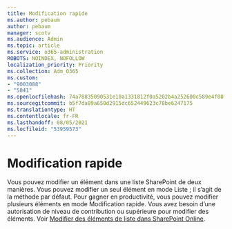 ```yaml
---
title: Modification rapide
ms.author: pebaum
author: pebaum
manager: scotv
ms.audience: Admin
ms.topic: article
ms.service: o365-administration
ROBOTS: NOINDEX, NOFOLLOW
localization_priority: Priority
ms.collection: Adm_O365
ms.custom:
- "9003088"
- "5841"
ms.openlocfilehash: 74a78835090531e10a1331812f0a5202b4a252600c589e4f08ff891398a3cc3d
ms.sourcegitcommit: b5f7da89a650d2915dc652449623c78be6247175
ms.translationtype: HT
ms.contentlocale: fr-FR
ms.lasthandoff: 08/05/2021
ms.locfileid: "53959573"
---
```

# <a name="quick-edit"></a>Modification rapide

Vous pouvez modifier un élément dans une liste SharePoint de deux manières. Vous pouvez modifier un seul élément en mode Liste ; il s’agit de la méthode par défaut. Pour gagner en productivité, vous pouvez modifier plusieurs éléments en mode Modification rapide. Vous avez besoin d’une autorisation de niveau de contribution ou supérieure pour modifier des éléments. Voir [Modifier des éléments de liste dans SharePoint Online](https://support.microsoft.com/office/dac1a1c3-a80b-4082-ba57-715cf613d0f7).
